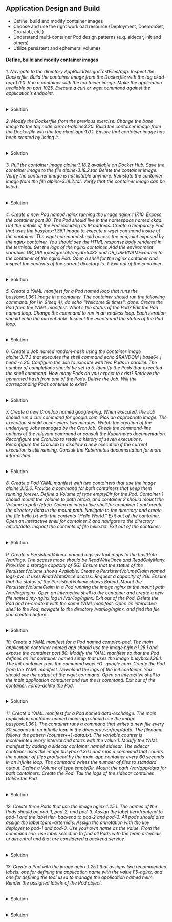 ## Application Design and Build
- Define, build and modify container images
- Choose and use the right workload resource (Deployment, DaemonSet, CronJob, etc.)
- Understand multi-container Pod design patterns (e.g. sidecar, init and others)
- Utilize persistent and ephemeral volumes

#### Define, build and modify container images


###### 1. Navigate to the directory AppBuildDesign/TestFiles/app. Inspect the Dockerfile. Build the container image from the Dockerfile with the tag ckad-app:1.0.0. Run a container with the container image. Make the application available on port 1025. Execute a curl or wget command against the application’s endpoint.
<details>
<summary> Solution</summary>

```ls```

```
Dockerfile  package.json  spec  src
podman build -t ckad-app:1.0.0 .
podman image ls
podman run -d -p 1025:3000 7c01bebf22d2(imageID)
podman container ls
wget -O- localhost:1025
podman logs ac8fec488aba(conatinerID)
```
</details>

###### 2. Modify the Dockerfile from the previous exercise. Change the base image to the tag node:current-alpine3.20. Build the container image from the Dockerfile with the tag ckad-app:1.0.1. Ensure that container image has been created by listing it.
<details>
<summary> Solution</summary>

```
podman build -t ckad-app:1.0.1 -f TestFiles/app/Dockerfile
podman image ls
podman run -d -p 1025:3000 a110590ab55a(imageID)
podman container ls
wget -O- localhost:1025
podman logs eaa8bcb25c0a(conatinerID) 

```
</details>


###### 3. Pull the container image alpine:3.18.2 available on Docker Hub. Save the container image to the file alpine-3.18.2.tar. Delete the container image. Verify the container image is not listable anymore. Reinstate the container image from the file alpine-3.18.2.tar. Verify that the container image can be listed.</summary>

<details>
<summary> Solution</summary>

```
podman pull alpine:3.18.2
podman image ls
podman image save --quiet -o alpine-3.18.2.tar imegeIDc1aabb73d233
podman rmi imageID
podman image ls
podman image load -i alpine-3.18.2.tar
```
</details>

###### 4. Create a new Pod named nginx running the image nginx:1.17.10. Expose the container port 80. The Pod should live in the namespace named ckad. Get the details of the Pod including its IP address. Create a temporary Pod that uses the busybox:1.36.1 image to execute a wget command inside of the container. The wget command should access the endpoint exposed by the nginx container. You should see the HTML response body rendered in the terminal. Get the logs of the nginx container. Add the environment variables DB_URL=postgresql://mydb:5432 and DB_USERNAME=admin to the container of the nginx Pod. Open a shell for the nginx container and inspect the contents of the current directory ls -l. Exit out of the container.

<details>
<summary> Solution</summary>

```
k get po
k get ns
default           Active   11h
kube-node-lease   Active   11h
kube-public       Active   11h
kube-system       Active   11h
mynamespace       Active   11h

k run nginx --image=nginx --namespace=ckad --port=80
Error from server (NotFound): namespaces "ckad" not found

k run nginx --image=nginx --namespace=ckad --port=80 --dry=client -op yaml > TestFiles/4/4.1.nginx-pod.yaml
bash: TestFiles/4/4.1.nginx-pod.yaml: No such file or directory
mkdir TestFiles/4
k run nginx --image=nginx --namespace=ckad --port=80 --dry-run=client -o yaml > TestFiles/4/4.1.nginx-pod.yaml
Error from server (NotFound): error when creating "TestFiles/4/4.1.nginx-pod.yaml": namespaces "ckad" not found

k create namespace ckad --dry-run=client -o yaml > TestFiles/4/4.1.namespace.yaml
k create -f TestFiles/4/4.1.namespace.yaml 
namespace/ckad created
k create -f TestFiles/4/4.1.nginx-pod.yaml
pod/nginx created
k get po
k get pod nginx --namespace=ckad -o wide
k config get-contexts
k config set-context --current --namespace=ckad
k get po
NAME    READY   STATUS    RESTARTS   AGE
nginx   1/1     Running   0          3m58s
k describe po nginx | grep IP:
k run tmp --image=busybox:1.36.1 -it --rm --restart=Never -- wget -O-  IP
k logs nginx
k run nginx --image=nginx --namespace=ckad --port=80 --env="DB_URL=postgresql://mydb:5432" --env="DB_USERNAME=admin" --dry-run=client -o yaml > TestFiles/4/4.1.nginx-pod-withenv.yaml
k create -f TestFiles/4/4.1.nginx-pod-withenv.yaml 
k exec nginx -- /bin/sh -c "ls -l"

```
</details>

###### 5. Create a YAML manifest for a Pod named loop that runs the busybox:1.36.1 image in a container. The container should run the following command: for i in $(seq 4); do echo "Welcome $i times"; done. Create the Pod from the YAML manifest. What’s the status of the Pod? Edit the Pod named loop. Change the command to run in an endless loop. Each iteration should echo the current date. Inspect the events and the status of the Pod loop.
<details>
<summary> Solution</summary>

```
k run loop --image=busybox:1.36.1 --dry-run=client -o yaml -- /bin/sh -c 'for i in $(seq 4); do echo "Welcome $i times"; done' > TestFiles/5/5.loop.yaml
k create -f TestFiles/5/5.loop.yaml
k run loop-endless --image=busybox:1.36.1 --dry-run=client -o yaml -- /bin/sh -c 'while true; do date; sleep 10; done' > TestFiles/5/5.loop-endless.yaml
k create -f TestFiles/5/5.loop-endless.yaml 
k logs loop-endless
```
</details>

###### 6. Create a Job named random-hash using the container image alpine:3.17.3 that executes the shell command echo $RANDOM | base64 | head -c 20. Configure the Job to execute with two Pods in parallel. The number of completions should be set to 5. Identify the Pods that executed the shell command. How many Pods do you expect to exist? Retrieve the generated hash from one of the Pods. Delete the Job. Will the corresponding Pods continue to exist?

<details>
<summary> Solution</summary>

```
k create job random-hash --image=alpine:3.17.3 --dry-run=client -o yaml -- 'bin/sh' -c 'echo $RANDOM | base64 | head -c 20' > TestFiles/6/6.1.randomhash.yaml
k create -f TestFiles/6/6.1.randomhash.yaml
k get po
k logs random-hash-podid
MzAwMDgK
vi add .spec.completions .spec.parallelism


```
</details>

###### 7. Create a new CronJob named google-ping. When executed, the Job should run a curl command for google.com. Pick an appropriate image. The execution should occur every two minutes. Watch the creation of the underlying Jobs managed by the CronJob. Check the command-line options of the relevant command or consult the Kubernetes documentation. Reconfigure the CronJob to retain a history of seven executions. Reconfigure the CronJob to disallow a new execution if the current execution is still running. Consult the Kubernetes documentation for more information.
 

<details>
<summary> Solution</summary>

```
k create cj google-ping --image=nginx:1.26.3 --schedule='*/2 * * * *' --dry-run=client -o yaml -- /bin/sh -c 'curl google.com' >TestFiles/7/7.1.google-ping.yaml
k create -f TestFiles/7/7.1.google-ping.yaml 
k get cj
NAME          SCHEDULE      TIMEZONE   SUSPEND   ACTIVE   LAST SCHEDULE   AGE
google-ping   */2 * * * *   <none>     False     0        21s             3m51s
k get po
NAME                         READY   STATUS      RESTARTS   AGE
google-ping-28992566-wfqr4   0/1     Completed   0          2m36s
google-ping-28992568-tcw9n   0/1     Completed   0          36s

k create cj google-ping --image=nginx:1.26.3 --schedule='*/2 * * * *' --dry-run=client -o yaml -- /bin/sc -c 'curl google.com' >TestFiles/7/7.2.google-ping-history.yaml
vi add .spec.successfulJobsHistoryLimit, .spec.concurrencyPolicy
k create -f Test
k create -f TestFiles/7/7.2.google-ping-history.yaml
k get cj
```
</details>

###### 8. Create a Pod YAML manifest with two containers that use the image alpine:3.12.0. Provide a command for both containers that keep them running forever. Define a Volume of type emptyDir for the Pod. Container 1 should mount the Volume to path /etc/a, and container 2 should mount the Volume to path /etc/b. Open an interactive shell for container 1 and create the directory data in the mount path. Navigate to the directory and create the file hello.txt with the contents “Hello World.” Exit out of the container. Open an interactive shell for container 2 and navigate to the directory /etc/b/data. Inspect the contents of file hello.txt. Exit out of the container.

<details>
<summary> Solution</summary>

```
k run pod --image=alpine:3.12.0 --restart=Always --dry-run=client -o yaml > TestFiles/8/8.1pod.yaml
vi add conatiner 2
add spec.volumes: - name: emptyDIr: {}
add spec.containers.volumeMounts:- name: mountPath: /etc/pod#
k craete -f TestFiles/8/8.1pod.yaml 
k exec -it pod -c pod1 -- /bin/sh
vi add hello.txt file
k exec -it pod -c pod2 -- /bin/sh
cat hello.txt
exit

```
</details>

###### 9. Create a PersistentVolume named logs-pv that maps to the hostPath /var/logs. The access mode should be ReadWriteOnce and ReadOnlyMany. Provision a storage capacity of 5Gi. Ensure that the status of the PersistentVolume shows Available. Create a PersistentVolumeClaim named logs-pvc. It uses ReadWriteOnce access. Request a capacity of 2Gi. Ensure that the status of the PersistentVolume shows Bound. Mount the PersistentVolumeClaim in a Pod running the image nginx at the mount path /var/log/nginx. Open an interactive shell to the container and create a new file named my-nginx.log in /var/log/nginx. Exit out of the Pod. Delete the Pod and re-create it with the same YAML manifest. Open an interactive shell to the Pod, navigate to the directory /var/log/nginx, and find the file you created before.

<details>
<summary> Solution</summary>

```
 vi 9.1.pv.yaml
 apiVersion: v1
 ```
 ```YAML
kind: PersistentVolume
metadata:
 name: logs-pv
spec:
 capacity: 
  storage: 5Gi
 accessModes:
  - ReadWriteOnce
  - ReadOnlyMany
 hostPath:
  path: /var/logs
```
```
k create -f TestFiles/9/9.1.pv.yaml 
k get pv
NAME      CAPACITY   ACCESS MODES   RECLAIM POLICY   STATUS      CLAIM   STORAGECLASS   VOLUMEATTRIBUTESCLASS   REASON   AGE
logs-pv   5Gi        RWO,ROX        Retain           Available                          <unset>                          3s
```
```YAML
apiVersion: v1
kind: PersistentVolumeClaim
metadata: 
 name: logs-pvc
spec: 
 accessModes:
  - ReadWriteOnce
 resources:
  requests:
   storage: 2Gi
```
```
k create -f TestFiles/9/9.2.pvc.yaml 
k run nginx-mount --image=nginx --dry-run=client -o yaml > TestFiles/9/9.3.nginx-mount.yaml
vi nginx-mount.yaml
```
```YAML
spec:
  volumes:
  - name: logs-volume
    persistentVolumeClaim:
      claimName: logs-pvc
```
```YAML
spec:
    containers:
        volumeMounts:
        - mountPath: "/var/log/nginx"
          name: logs-volume
```
```
k create -f TestFiles/9/9.3.nginx-mount.yaml 
k exec nginx-mount -it -- /bin/sh
touch //vat/log/my-nginx.log
k delete po nginx-mount
k create -f TestFiles/9/9.3.nginx-mount.yaml 
ls
access.log  error.log  my-nginx.log

k delete po nginx-mount
```

</details>

###### 10. Create a YAML manifest for a Pod named complex-pod. The main application container named app should use the image nginx:1.25.1 and expose the container port 80. Modify the YAML manifest so that the Pod defines an init container named setup that uses the image busybox:1.36.1. The init container runs the command wget -O- google.com. Create the Pod from the YAML manifest. Download the logs of the init container. You should see the output of the wget command. Open an interactive shell to the main application container and run the ls command. Exit out of the container. Force-delete the Pod.

<details>
<summary> Solution</summary>

```

```

</details>

###### 11. Create a YAML manifest for a Pod named data-exchange. The main application container named main-app should use the image busybox:1.36.1. The container runs a command that writes a new file every 30 seconds in an infinite loop in the directory /var/app/data. The filename follows the pattern {counter++}-data.txt. The variable counter is incremented every interval and starts with the value 1. Modify the YAML manifest by adding a sidecar container named sidecar. The sidecar container uses the image busybox:1.36.1 and runs a command that counts the number of files produced by the main-app container every 60 seconds in an infinite loop. The command writes the number of files to standard output. Define a Volume of type emptyDir. Mount the path /var/app/data for both containers. Create the Pod. Tail the logs of the sidecar container. Delete the Pod.

<details>
<summary> Solution</summary>

```
```
</details>


###### 12. Create three Pods that use the image nginx:1.25.1. The names of the Pods should be pod-1, pod-2, and pod-3. Assign the label tier=frontend to pod-1 and the label tier=backend to pod-2 and pod-3. All pods should also assign the label team=artemidis. Assign the annotation with the key deployer to pod-1 and pod-3. Use your own name as the value. From the command line, use label selection to find all Pods with the team artemidis or aircontrol and that are considered a backend service.
<details>
<summary> Solution</summary>

</details>

###### 13. Create a Pod with the image nginx:1.25.1 that assigns two recommended labels: one for defining the application name with the value F5-nginx, and one for defining the tool used to manage the application named helm. Render the assigned labels of the Pod object.

<details>
<summary> Solution</summary>

```
```

</details>


###### 

<details>
<summary> Solution</summary>

</details>

